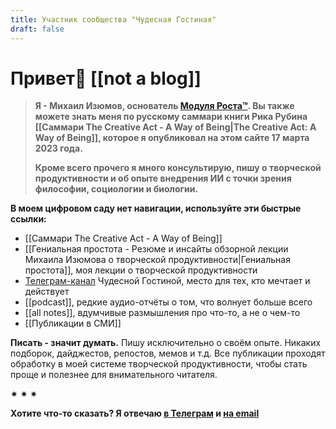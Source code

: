 ```yaml
---
title: Участник сообщества "Чудесная Гостиная"
draft: false
---
```

# Привет👋  [[not a blog]]

>**Я - Михаил Изюмов, основатель [Модуля Роста™](https://kto1.io/). Вы также можете знать меня по русскому саммари книги Рика Рубина [[Саммари The Creative Act - A Way of Being|The Creative Act: A Way of Being]], которое я опубликовал на этом сайте 17 марта 2023 года.**
>
>**Кроме всего прочего я много консультирую, пишу о творческой продуктивности и об опыте внедрения ИИ с точки зрения философии, социологии и биологии.**

**В моем цифровом саду нет навигации, используйте эти быстрые ссылки:**
- [[Саммари The Creative Act - A Way of Being]]
- [[Гениальная простота - Резюме и инсайты обзорной лекции Михаила Изюмова о творческой продуктивности|Гениальная простота]], моя лекции о творческой продуктивности
- [Телеграм-канал](https://t.me/izumov) Чудесной Гостиной, место для тех, кто мечтает и действует
- [[podcast]], редкие аудио-отчёты о том, что волнует больше всего
- [[all notes]], вдумчивые размышления про что-то, а не о чем-то
- [[Публикации в СМИ]]

**Писать - значит думать.**
Пишу исключительно о своём опыте. Никаких подборок, дайджестов, репостов, мемов и т.д. Все публикации проходят обработку в моей системе творческой продуктивности, чтобы стать проще и полезнее для внимательного читателя.

✷ ✷ ✷

**Хотите что-то сказать? Я отвечаю [в Телеграм](https://t.me/mikhail_izumov) и <a href = "mailto: izumov@thecreativeact.ru">на email </a>**